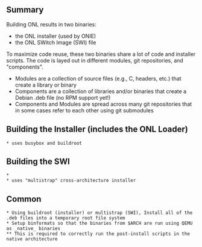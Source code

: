 Summary
-------------

Building ONL results in two binaries:
* the ONL installer (used by ONIE)
* the ONL SWitch Image (SWI) file

To maximize code reuse, these two binaries share a lot of code and installer scripts.
The code is layed out in different modules, git repositories, and "components".

* Modules are a collection of source files (e.g., C, headers, etc.) that create a library or binary
* Components are a collection of libraries and/or binaries that create a Debian .deb file (no RPM support yet!)
* Components and Modules are spread across many git repositories that in some cases refer to each other using git submodules



Building the Installer (includes the ONL Loader)
-------------------
    * uses busybox and buildroot


Building the SWI
-------------------
    * 
    * uses "multistrap" cross-architecture installer


Common
-----------------
    * Using buildroot (installer) or multistrap (SWI), Install all of the .deb files into a temporary root file system
    * Setup binformats so that the binaries from $ARCH are run using QEMU as _native_ binaries
    ** This is required to correctly run the post-install scripts in the native architecture
